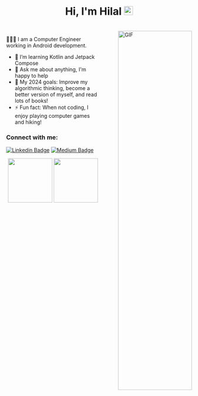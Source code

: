 
<h1 align="center">Hi, I'm Hilal <img src="https://user-images.githubusercontent.com/1303154/88677602-1635ba80-d120-11ea-84d8-d263ba5fc3c0.gif" width="24px" alt="hi"> </h1>

</br>

<img height="50%" width="200" alt="GIF" align="right" src="https://github.com/hilalkrnz/hilalkrnz/assets/57602386/0bb8f2f1-7a14-4e7f-a579-ce035352bdef" style="margin-left: 50px;">

  👩🏻‍💻 I am a Computer Engineer working in Android development.
- 🌱 I’m learning Kotlin and Jetpack Compose
- 💬 Ask me about anything, I'm happy to help
- 🥅 My 2024 goals: Improve my algorithmic thinking, become a better version of myself, and read lots of books!
- ⚡ Fun fact: When not coding, I enjoy playing computer games and hiking!

<h3 align="left">Connect with me:</h3>

[![Linkedin Badge](https://img.shields.io/badge/-Linkedin-8080ff?style=quare&labelColor=8080ff&logo=Linkedin&logoColor=white&link=link)](https://www.linkedin.com/in/hilal-kurnaz/) 
[![Medium Badge](https://img.shields.io/badge/-Medium-8080ff?style=quare&labelColor=8080ff&logo=Medium&logoColor=white&link=link)](https://hilalkurnaz.medium.com/) 


  <p align="center">
    
  <img height="120" width="auto" src = "https://github-readme-stats.vercel.app/api?username=hilalkrnz&show_icons=true&count_private=true&theme=darcula&bg_color=00000000"> 
  <img height="120" width="auto" src = "https://github-readme-streak-stats.herokuapp.com?user=hilalkrnz&theme=darcula&background=FFFFFF00"> 
  </p>
